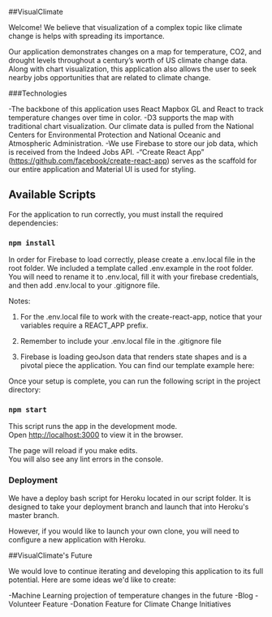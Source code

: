 ##VisualClimate

Welcome! We believe that visualization of a complex topic like climate change is helps with spreading its importance.

Our application demonstrates changes on a map for temperature, CO2, and drought levels throughout a century’s worth of US climate change data. Along with chart visualization, this application also allows the user to seek nearby jobs opportunities that are related to climate change.

###Technologies

-The backbone of this application uses React Mapbox GL and React to track temperature changes over time in color.
-D3 supports the map with traditional chart visualization. Our climate data is pulled from the National Centers for Environmental Protection and National Oceanic and Atmospheric Administration.
-We use Firebase to store our job data, which is received from the Indeed Jobs API. 
-“Create React App” (https://github.com/facebook/create-react-app) serves as the scaffold for our entire application and Material UI is used for styling.

## Available Scripts

For the application to run correctly, you must install the required dependencies:

### `npm install`

In order for Firebase to load correctly, please create a .env.local file in the root folder. We included a template called .env.example in the root folder. You will need to rename it to .env.local, fill it with your firebase credentials, and then add .env.local to your .gitignore file.

Notes:
1. For the .env.local file to work with the create-react-app, notice that your variables require a REACT_APP prefix.

2. Remember to include your .env.local file in the .gitignore file

3. Firebase is loading geoJson data that renders state shapes and is a pivotal piece the application. You can find our template example here: 

Once your setup is complete, you can run the following script in the project directory:

### `npm start`

This script runs the app in the development mode.<br>
Open [http://localhost:3000](http://localhost:3000) to view it in the browser.

The page will reload if you make edits.<br>
You will also see any lint errors in the console.

### Deployment

We have a deploy bash script for Heroku located in our script folder. It is designed to take your deployment branch and launch that into Heroku's master branch.

However, if you would like to launch your own clone, you will need to configure a new application with Heroku.

##VisualClimate's Future

We would love to continue iterating and developing this application to its full potential. Here are some ideas we'd like to create:

-Machine Learning projection of temperature changes in the future
-Blog
-Volunteer Feature
-Donation Feature for Climate Change Initiatives
